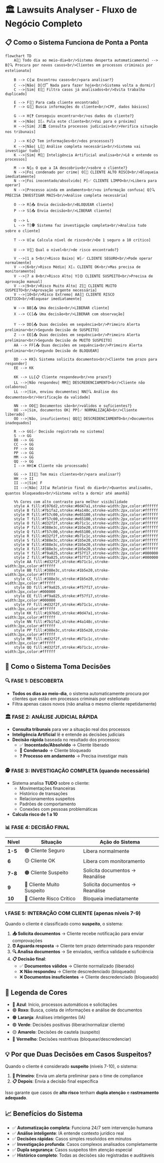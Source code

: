# 🏛️ Lawsuits Analyser - Fluxo de Negócio Completo

## 📋 Como o Sistema Funciona de Ponta a Ponta

```mermaid
flowchart TD
    A[📅 Todo dia ao meio-dia<br/>Sistema desperta automaticamente] --> B[🔍 Procura por novos casos<br/>Clientes em processos criminais por estelionato]
    
    B --> C{📊 Encontrou casos<br/>para analisar?}
    C -->|Não| D[😴 Nada para fazer hoje<br/>Sistema volta a dormir]
    C -->|Sim| E[📝 Filtra casos já analisados<br/>Evita trabalho duplicado]
    
    E --> F[👤 Para cada cliente encontrado]
    F --> G[📄 Busca informações do cliente<br/>CPF, dados básicos]
    
    G --> H{❓ Conseguiu encontrar<br/>os dados do cliente?}
    H -->|Não| I[⚠️ Pula este cliente<br/>Vai para o próximo]
    H -->|Sim| J[🏛️ Consulta processos judiciais<br/>Verifica situação nos tribunais]
    
    J --> K{📋 Tem informações<br/>dos processos?}
    K -->|Não| L[🤖 Análise completa necessária<br/>Sistema vai investigar tudo]
    K -->|Sim| M[🧠 Inteligência Artificial analisa<br/>Lê e entende os processos]
    
    M --> N{⚖️ O que a IA descobriu<br/>sobre o cliente?}
    N -->|Foi condenado por crime| O[🚨 CLIENTE ALTO RISCO<br/>Bloqueia imediatamente]
    N -->|Foi inocentado/absolvido| P[✅ CLIENTE LIMPO<br/>Libera para operar]
    N -->|Processo ainda em andamento<br/>ou informação confusa| Q[🔍 PRECISA INVESTIGAR MAIS<br/>Análise completa necessária]
    
    O --> R[📤 Envia decisão<br/>BLOQUEAR cliente]
    P --> S[📤 Envia decisão<br/>LIBERAR cliente]
    
    Q --> L
    L --> T[🕵️ Sistema faz investigação completa<br/>Analisa tudo sobre o cliente]
    
    T --> U[📊 Calcula nível de risco<br/>De 1 seguro a 10 crítico]
    
    U --> V{🎯 Qual o nível<br/>de risco encontrado?}
    
    V -->|1 a 5<br/>Risco Baixo| W[✅ CLIENTE SEGURO<br/>Pode operar normalmente]
    V -->|6<br/>Risco Médio| X[⚠️ CLIENTE OK<br/>Mas precisa de monitoramento]
    V -->|7 a 8<br/>Risco Alto| Y[🟡 CLIENTE SUSPEITO<br/>Precisa de aprovação manual]
    V -->|9<br/>Risco Muito Alto| Z[🔶 CLIENTE MUITO SUSPEITO<br/>Aprovação urgente necessária]
    V -->|10<br/>Risco Extremo| AA[🚨 CLIENTE RISCO CRÍTICO<br/>Bloquear imediatamente]
    
    W --> BB[📤 Uma decisão<br/>LIBERAR cliente]
    X --> CC[📤 Uma decisão<br/>LIBERAR com observação]
    
    Y --> DD[📤 Duas decisões em sequência<br/>Primeiro Alerta preliminar<br/>Segundo Decisão de SUSPEITO]
    Z --> EE[📤 Duas decisões em sequência<br/>Primeiro Alerta preliminar<br/>Segundo Decisão de MUITO SUSPEITO]
    AA --> FF[📤 Duas decisões em sequência<br/>Primeiro Alerta preliminar<br/>Segundo Decisão de BLOQUEAR]
    
    DD --> KK[📞 Sistema solicita documentos<br/>Cliente tem prazo para responder]
    EE --> KK
    
    KK --> LL{📋 Cliente respondeu<br/>no prazo?}
    LL -->|Não respondeu| MM[🚨 DESCREDENCIAMENTO<br/>Cliente não colaborou]
    LL -->|Sim, enviou documentos| NN[🔍 Análise dos documentos<br/>Verificação da validade]
    
    NN --> OO{📄 Documentos são<br/>válidos e suficientes?}
    OO -->|Sim, documentos OK| PP[✅ NORMALIZAÇÃO<br/>Cliente liberado]
    OO -->|Não, insuficientes| QQ[🚨 DESCREDENCIAMENTO<br/>Documentos inadequados]
    
    R --> GG[✅ Decisão registrada no sistema]
    S --> GG
    BB --> GG
    CC --> GG
    FF --> GG
    PP --> GG
    MM --> GG
    QQ --> GG
    I --> HH[❌ Cliente não processado]
    
    GG --> II{🔄 Tem mais clientes<br/>para analisar?}
    HH --> II
    II -->|Sim| F
    II -->|Não| JJ[📊 Relatório final do dia<br/>Quantos analisados, quantos bloqueados<br/>Sistema volta a dormir até amanhã]
    
    %% Cores com alto contraste para melhor visibilidade
    style A fill:#1976d2,stroke:#0d47a1,stroke-width:2px,color:#ffffff
    style B fill:#7b1fa2,stroke:#4a148c,stroke-width:2px,color:#ffffff
    style M fill:#f57c00,stroke:#e65100,stroke-width:2px,color:#ffffff
    style T fill:#f57c00,stroke:#e65100,stroke-width:2px,color:#ffffff
    style O fill:#d32f2f,stroke:#b71c1c,stroke-width:2px,color:#ffffff
    style P fill:#388e3c,stroke:#1b5e20,stroke-width:2px,color:#ffffff
    style Q fill:#f57c00,stroke:#e65100,stroke-width:2px,color:#ffffff
    style R fill:#d32f2f,stroke:#b71c1c,stroke-width:2px,color:#ffffff
    style S fill:#388e3c,stroke:#1b5e20,stroke-width:2px,color:#ffffff
    style W fill:#388e3c,stroke:#1b5e20,stroke-width:2px,color:#ffffff
    style X fill:#388e3c,stroke:#1b5e20,stroke-width:2px,color:#ffffff
    style Y fill:#f9a825,stroke:#f57f17,stroke-width:2px,color:#000000
    style Z fill:#f9a825,stroke:#f57f17,stroke-width:2px,color:#000000
    style AA fill:#d32f2f,stroke:#b71c1c,stroke-width:2px,color:#ffffff
    style BB fill:#388e3c,stroke:#1b5e20,stroke-width:2px,color:#ffffff
    style CC fill:#388e3c,stroke:#1b5e20,stroke-width:2px,color:#ffffff
    style DD fill:#f9a825,stroke:#f57f17,stroke-width:2px,color:#000000
    style EE fill:#f9a825,stroke:#f57f17,stroke-width:2px,color:#000000
    style FF fill:#d32f2f,stroke:#b71c1c,stroke-width:2px,color:#ffffff
    style KK fill:#1976d2,stroke:#0d47a1,stroke-width:2px,color:#ffffff
    style NN fill:#7b1fa2,stroke:#4a148c,stroke-width:2px,color:#ffffff
    style PP fill:#388e3c,stroke:#1b5e20,stroke-width:2px,color:#ffffff
    style MM fill:#d32f2f,stroke:#b71c1c,stroke-width:2px,color:#ffffff
    style QQ fill:#d32f2f,stroke:#b71c1c,stroke-width:2px,color:#ffffff
```

## 🎯 Como o Sistema Toma Decisões

### 🔍 **FASE 1: DESCOBERTA**
- **Todos os dias ao meio-dia**, o sistema automaticamente procura por clientes que estão em processos criminais por estelionato
- Filtra apenas casos novos (não analisa o mesmo cliente repetidamente)

### 🏛️ **FASE 2: ANÁLISE JUDICIAL RÁPIDA**
- **Consulta tribunais** para ver a situação real dos processos
- **Inteligência Artificial** lê e entende as decisões judiciais
- **Decisão rápida** baseada no resultado dos processos:
  - ✅ **Inocentado/Absolvido** → Cliente liberado
  - 🚨 **Condenado** → Cliente bloqueado
  - ❓ **Processo em andamento** → Precisa investigar mais

### 🕵️ **FASE 3: INVESTIGAÇÃO COMPLETA** (quando necessário)
- Sistema analisa **TUDO** sobre o cliente:
  - Movimentações financeiras
  - Histórico de transações
  - Relacionamentos suspeitos
  - Padrões de comportamento
  - Conexões com pessoas problemáticas
- **Calcula risco de 1 a 10**

### 📊 **FASE 4: DECISÃO FINAL**
| **Nível** | **Situação** | **Ação do Sistema** |
|-----------|--------------|---------------------|
| **1-5** | 🟢 Cliente Seguro | Libera normalmente |
| **6** | 🟡 Cliente OK | Libera com monitoramento |
| **7-8** | 🟠 Cliente Suspeito | Solicita documentos → Reanálise |
| **9** | 🔶 Cliente Muito Suspeito | Solicita documentos → Reanálise |
| **10** | 🚨 Cliente Risco Crítico | Bloqueia imediatamente |

### 📞 **FASE 5: INTERAÇÃO COM CLIENTE** (apenas níveis 7-9)
Quando o cliente é classificado como **suspeito**, o sistema:

1. **📤 Solicita documentos** → Cliente recebe notificação para enviar comprovações
2. **⏰ Aguarda resposta** → Cliente tem prazo determinado para responder
3. **🔍 Analisa documentos** → Se enviados, verifica validade e suficiência
4. **📋 Decisão final**:
   - ✅ **Documentos válidos** → Cliente normalizado (liberado)
   - ❌ **Não respondeu** → Cliente descredenciado (bloqueado)
   - ❌ **Documentos insuficientes** → Cliente descredenciado (bloqueado)

## 🎨 Legenda de Cores

- 🔵 **Azul**: Início, processos automáticos e solicitações
- 🟣 **Roxo**: Busca, coleta de informações e análise de documentos
- 🟠 **Laranja**: Análises inteligentes (IA)
- 🟢 **Verde**: Decisões positivas (liberar/normalizar cliente)
- 🟡 **Amarelo**: Decisões de cautela (suspeito)
- 🔴 **Vermelho**: Decisões restritivas (bloquear/descredenciar)

## 💡 Por que Duas Decisões em Casos Suspeitos?

Quando o cliente é considerado **suspeito** (níveis 7-10), o sistema:

1. **🚨 Primeiro**: Envia um alerta preliminar para o time de compliance
2. **📋 Depois**: Envia a decisão final específica

Isso garante que casos de **alto risco** tenham **dupla atenção** e **rastreamento adequado**.

## 📈 Benefícios do Sistema

- ✅ **Automatização completa**: Funciona 24/7 sem intervenção humana
- ✅ **Análise inteligente**: IA entende contexto jurídico real
- ✅ **Decisões rápidas**: Casos simples resolvidos em minutos
- ✅ **Investigação profunda**: Casos complexos analisados completamente
- ✅ **Dupla segurança**: Casos suspeitos têm atenção especial
- ✅ **Histórico completo**: Todas as decisões são registradas e auditáveis
